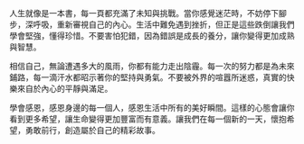 人生就像是一本書，每一頁都充滿了未知與挑戰。當你感覺迷茫時，不妨停下腳步，深呼吸，重新審視自己的內心。生活中難免遇到挫折，但正是這些跌倒讓我們學會堅強，懂得珍惜。不要害怕犯錯，因為錯誤是成長的養分，讓你變得更加成熟與智慧。

相信自己，無論遭遇多大的風雨，你都有能力走出陰霾。每一次的努力都是為未來鋪路，每一滴汗水都昭示著你的堅持與勇氣。不要被外界的喧囂所迷惑，真實的快樂來自於內心的平靜與滿足。

學會感恩，感恩身邊的每一個人，感恩生活中所有的美好瞬間。這樣的心態會讓你看到更多希望，讓生命變得更加豐富而有意義。讓我們在每一個新的一天，懷抱希望，勇敢前行，創造屬於自己的精彩故事。